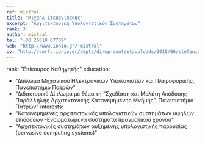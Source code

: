 ```yaml
---
ref: mistral
title: "Μιχαήλ Στεφανιδάκης"
excerpt: "Αρχιτεκτονική Υπολογιστικών Συστημάτων"
rank: 3
author: mistral
tel: "+30 26610 87709"
web: "http://www.ionio.gr/~mistral"
cv: "http://corfu.ionio.gr/depts/di/wp-content/uploads/2010/06/stefanidakis_cv_gr_2011.pdf"
---
```


rank: "Επίκουρος Καθηγητής"
education:
  - "Δίπλωμα Μηχανικού Ηλεκτρονικών Υπολογιστών και Πληροφορικής, Πανεπιστήμιο Πατρών"
  - "Διδακτορικό Δίπλωμα με θέμα τη “Σχεδίαση και Μελέτη Απόδοσης  Παράλληλης Αρχιτεκτονικής Κατανεμημένης Μνήμης”, Πανεπιστήμιο  Πατρών"
interests:
  - "Κατανεμημένες αρχιτεκτονικές υπολογιστικών συστημάτων υψηλών επιδόσεων -Ενσωματωμένα συστήματα πραγματικού χρόνου"
  - "Αρχιτεκτονικές συστημάτων αυξημένης υπολογιστικής παρουσίας  (pervasive computing systems)"

  

